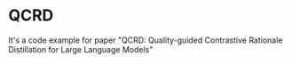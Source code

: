 # QCRD
It's a code example for paper "QCRD: Quality-guided Contrastive Rationale Distillation for Large Language Models"
